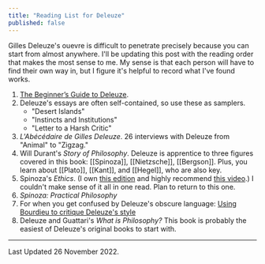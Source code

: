 ```yaml
---
title: "Reading List for Deleuze"
published: false
---
```


Gilles Deleuze's ouevre is difficult to penetrate precisely because you can start from almost anywhere. I'll be updating this post with the reading order that makes the most sense to me. My sense is that each person will have to find their own way in, but I figure it's helpful to record what I've found works. 

1. [The Beginner’s Guide to Deleuze](http://htmlgiant.com/random/the-beginners-guide-to-deleuze/).
2. Deleuze's essays are often self-contained, so use these as samplers.
    - "Desert Islands"
    - "Instincts and Institutions"
    - "Letter to a Harsh Critic"
3. _L'Abécédaire de Gilles Deleuze_. 26 interviews with Deleuze from "Animal" to "Zigzag."
5. Will Durant's _Story of Philosophy_. Deleuze is apprentice to three figures covered in this book: [[Spinoza]], [[Nietzsche]], [[Bergson]]. Plus, you learn about [[Plato]], [[Kant]], and [[Hegel]], who are also key.
6. Spinoza's _Ethics_. (I own [this edition](https://www.worldcat.org/title/spinozas-ethics/oclc/859948295) and highly recommend [this video](https://www.youtube.com/watch?v=8-vNQhMCm_A).) I couldn't make sense of it all in one read. Plan to return to this one.
7. _Spinoza: Practical Philosophy_
8. For when you get confused by Deleuze's obscure language: [Using Bourdieu to critique Deleuze's style](https://www.arasite.org/delelitism.html)
9. Deleuze and Guattari's _What is Philosophy?_ This book is probably the easiest of Deleuze's original books to start with.

<!-- Below this line is my plan of attack for the rest of his work.

https://www.youtube.com/watch?v=GS35vUMhww4

2. John Protevi's [notes](http://www.protevi.com/john/LearnDR.pdf) on Difference and Repetition.
3. Difference & Repetition, Chapter 3.
4. Deleuze's Philosophical Lineage by Graham Jones and Jon Roffe.
5. _The Works of Gilles Deleuze I: 1953-1969_ Jon Roffe
6. [The Deleuze Seminars](https://deleuze.cla.purdue.edu/)
7. _A Thousand Plateaus_
8. _Anti-Oedipus_
9. _The Logic of Sense_
11. Dialogues
12. Protevi's [website](http://www.protevi.com/john/DG/)
13. What is Grounding?

-->

---

Last Updated 26 November 2022.